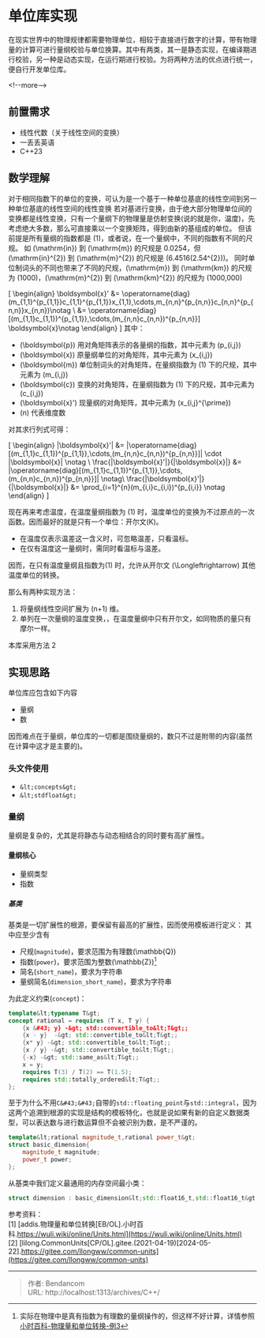 # 单位库实现


在现实世界中的物理规律都需要物理单位，相较于直接进行数字的计算，带有物理量的计算可进行量纲校验与单位换算。其中有两类，其一是静态实现，在编译期进行校验，另一种是动态实现，在运行期进行校验。为将两种方法的优点进行统一，便自行开发单位库。

&lt;!--more--&gt;

## 前置需求

- 线性代数（关于线性空间的变换）
- 一丢丢英语
- C&#43;&#43;23

## 数学理解

对于相同指数下的单位的变换，可认为是一个基于一种单位基底的线性空间到另一种单位基底的线性空间的线性变换
若对基进行变换，由于绝大部分物理单位间的变换都是线性变换，只有一个量纲下的物理量是仿射变换(说的就是你，温度)，先考虑绝大多数，那么可直接乘以一个变换矩阵，得到由新的基组成的单位。
但该前提是所有量纲的指数都是 \(1\)，或者说，在一个量纲中，不同的指数有不同的尺规。
如 \(\mathrm{in}\) 到 \(\mathrm{m}\) 的尺规是 0.0254，但 \(\mathrm{in}^{2}\) 到 \(\mathrm{m}^{2}\) 的尺规是 \(6.4516(2.54^{2})\)。
同时单位制词头的不同也带来了不同的尺规，\(\mathrm{m}\) 到 \(\mathrm{km}\) 的尺规为 \(1000\)，\(\mathrm{m}^{2}\) 到 \(\mathrm{km}^{2}\) 的尺规为 \(1000,000\)

\[
    \begin{align}
    \boldsymbol{x}&#39; &amp;= \operatorname{diag}(m_{1,1}^{p_{1,1}}c_{1,1}^{p_{1,1}}x_{1,1},\cdots,m_{n,n}^{p_{n,n}}c_{n,n}^{p_{n,n}}x_{n,n})\notag \\ 
    &amp;= \operatorname{diag}[(m_{1,1}c_{1,1})^{p_{1,1}},\cdots,(m_{n,n}c_{n,n})^{p_{n,n}}] \boldsymbol{x}\notag
    \end{align}
\]
其中：

- \(\boldsymbol{p}\) 用对角矩阵表示的各量纲的指数，其中元素为 \(p_{i,j}\)
- \(\boldsymbol{x}\) 原量纲单位的对角矩阵，其中元素为 \(x_{i,j}\)
- \(\boldsymbol{m}\) 单位制词头的对角矩阵，在量纲指数为 \(1\) 下的尺规，其中元素为 \(m_{i,j}\)
- \(\boldsymbol{c}\) 变换的对角矩阵，在量纲指数为 \(1\) 下的尺规，其中元素为 \(c_{i,j}\)
- \(\boldsymbol{x}&#39;\) 现量纲的对角矩阵，其中元素为 \(x_{i,j}^{\prime}\)
- \(n\) 代表维度数

对其求行列式可得：

\[
    \begin{align}
    |\boldsymbol{x}&#39;| &amp;= |\operatorname{diag}[(m_{1,1}c_{1,1})^{p_{1,1}},\cdots,(m_{n,n}c_{n,n})^{p_{n,n}}]| \cdot |\boldsymbol{x}| \notag \\
    \frac{|\boldsymbol{x}&#39;|}{|\boldsymbol{x}|} &amp;= |\operatorname{diag}[(m_{1,1}c_{1,1})^{p_{1,1}},\cdots,(m_{n,n}c_{n,n})^{p_{n,n}}]| \notag\\
    \frac{|\boldsymbol{x}&#39;|}{|\boldsymbol{x}|} &amp;= \prod_{i=1}^{n}(m_{i,i}c_{i,i})^{p_{i,i}} \notag
    \end{align}
\]

现在再来考虑温度，在温度量纲指数为 \(1\) 时，温度单位的变换为不过原点的一次函数。因而最好的就是只有一个单位：开尔文(K)。

- 在温度仅表示温差这一含义时，可忽略温差，只看温标。
- 在仅有温度这一量纲时，需同时看温标与温差。

因而，在只有温度量纲且指数为\(1\) 时，允许从开尔文 \(\Longleftrightarrow\) 其他温度单位的转换。

那么有两种实现方法：

1. 将量纲线性空间扩展为 \(n&#43;1\) 维。
2. 单列在一次量纲的温度变换，，在温度量纲中只有开尔文，如同物质的量只有摩尔一样。

本库采用方法 2

## 实现思路

单位库应包含如下内容

- 量纲
- 数

因而难点在于量纲，单位库的一切都是围绕量纲的，数只不过是附带的内容(虽然在计算中这才是主要的)。

### 头文件使用

- `&lt;concepts&gt;`
- `&lt;stdfloat&gt;`

### 量纲

量纲是复杂的，尤其是将静态与动态相结合的同时要有高扩展性。

#### 量纲核心

- 量纲类型
- 指数

##### 基类

基类是一切扩展性的根源，要保留有最高的扩展性，因而使用模板进行定义：
其中应至少含有

- 尺规(`magnitude`)，要求范围为有理数\(\mathbb{Q}\)
- 指数(`power`)，要求范围为整数\(\mathbb{Z}\)[^1]
- 简名(`short_name`)，要求为字符串
- 量纲简名(`dimension_short_name`)，要求为字符串

[^1]:实际在物理中是真有指数为有理数的量纲操作的，但这样不好计算，详情参照 [小时百科-物理量和单位转换-例3](https://wuli.wiki/online/Units.html)

为此定义约束(`concept`)：

```C&#43;&#43;
template&lt;typename T&gt;
concept rational = requires (T x, T y) {
    {x &#43; y} -&gt; std::convertible_to&lt;T&gt;;
    {x - y}  -&gt; std::convertible_to&lt;T&gt;;
    {x* y} -&gt; std::convertible_to&lt;T&gt;;
    {x / y} -&gt; std::convertible_to&lt;T&gt;;
    {-x} -&gt; std::same_as&lt;T&gt;;
    x = y;
    requires T(3) / T(2) == T(1.5);
    requires std::totally_ordered&lt;T&gt;;
};
```

至于为什么不用`C&#43;&#43;`自带的`std::floating_point`与`std::integral`，因为这两个追溯到根源的实现是结构的模板特化，也就是说如果有新的自定义数据类型，可以表达数与进行数运算但不会被识别为数，是不严谨的。

```C&#43;&#43;
template&lt;rational magnitude_t,rational power_t&gt;
struct basic_dimension{
    magnitude_t magnitude;
    power_t power;
};
```

从基类中我们定义最通用的内存空间最小类：

```C&#43;&#43;
struct dimension : basic_dimension&lt;std::float16_t,std::float16_t&gt; {};
```

参考资料：  
[1] [addis.物理量和单位转换[EB/OL].小时百科.https://wuli.wiki/online/Units.html](https://wuli.wiki/online/Units.html)  
[2] [lilong.CommonUnits[CP/OL].gitee.(2021-04-19)[2024-05-22].https://gitee.com/llongww/common-units](https://gitee.com/llongww/common-units)


---

> 作者: Bendancom  
> URL: http://localhost:1313/archives/C&#43;&#43;/  


